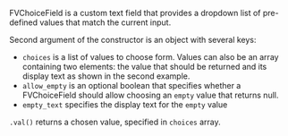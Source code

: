 FVChoiceField is a custom text field that provides a dropdown list of pre-defined values that match the current input.

Second argument of the constructor is an object with several keys:

* ```choices``` is a list of values to choose form. Values can also be an array containing two elements: the value that should be returned and its display text as shown in the second example.
* ```allow_empty``` is an optional boolean that specifies whether a FVChoiceField should allow choosing an ```empty``` value that returns null.
* ```empty_text``` specifies the display text for the ```empty``` value

```.val()``` returns a chosen value, specified in ```choices``` array.
